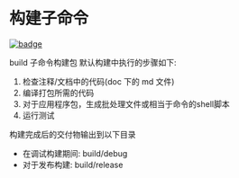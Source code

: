 # 构建子命令

[![badge](https://img.shields.io/endpoint.svg?url=https%3A%2F%2Fgezf7g7pd5.execute-api.ap-northeast-1.amazonaws.com%2Fdefault%2Fsource_up_to_date%3Fowner%3Derg-lang%26repos%3Derg%26ref%3Dmain%26path%3Ddoc/EN/tools/build.md%26commit_hash%3Dd15cbbf7b33df0f78a575cff9679d84c36ea3ab1)](https://gezf7g7pd5.execute-api.ap-northeast-1.amazonaws.com/default/source_up_to_date?owner=erg-lang&repos=erg&ref=main&path=doc/EN/tools/build.md&commit_hash=d15cbbf7b33df0f78a575cff9679d84c36ea3ab1)

build 子命令构建包
默认构建中执行的步骤如下: 

1. 检查注释/文档中的代码(doc 下的 md 文件)
2. 编译打包所需的代码
3. 对于应用程序包，生成批处理文件或相当于命令的shell脚本
4. 运行测试

构建完成后的交付物输出到以下目录

* 在调试构建期间: build/debug
* 对于发布构建: build/release